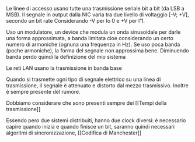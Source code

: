 Le linee di accesso usano tutte una trasmissione seriale bit a bit (da LSB a MSB).
Il segnale in output dalla NIC varia tra due livello di voltaggio \[-V; +V], secondo un bit rate
Considerando -V per lo 0 e +V per l'1.

Uso un modulatore, un device che modula un onda sinusoidale per darle una forma approssimata, a banda limitata cioe considerando un certo numero di armoniche (ognuna una frequenza in Hz). 
Se uso poca banda (poche armoniche), la forma del segnale non approssima bene. 
Diminuendo banda perdo quindi la definizione del mio sistema 

Le reti LAN usano la trasmissione in banda base

Quando si trasmette ogni tipo di segnale elettrico su una linea di trasmissione, il segnale è attenuato e distorto dal mezzo trasmissivo. Inoltre è sempre presente del rumore.

Dobbiamo considerare che sono presenti sempre dei [[Tempi della trasmissione]]

Essendo pero due sistemi distribuiti, hanno due clock diversi: è necessario capire quando inizia e quando finisce un bit, saranno quindi necessari algoritmi di sincronizzazione, [[Codifica di Manchester]]
